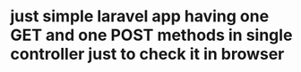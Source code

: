 # just simple laravel app having one GET and one POST methods in single controller just to check it in browser